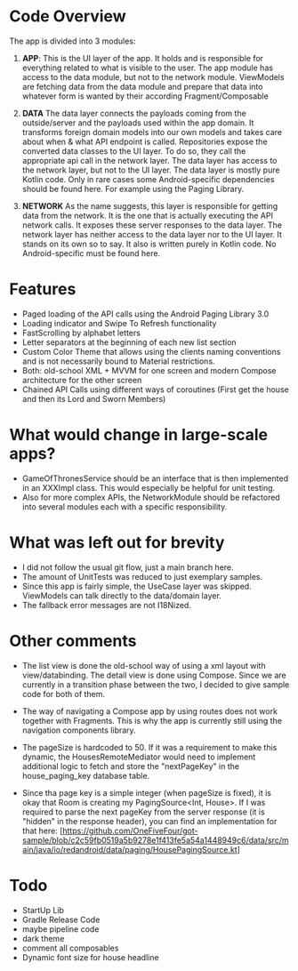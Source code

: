 # Code Overview

The app is divided into 3 modules:

1. **APP**:
This is the UI layer of the app. It holds and is responsible for everything related to what is visible to the user.
The app module has access to the data module, but not to the network module.
ViewModels are fetching data from the data module and prepare that data into whatever form is wanted by their according Fragment/Composable

2. **DATA**
The data layer connects the payloads coming from the outside/server and the payloads used within the app domain.
It transforms foreign domain models into our own models and takes care about when & what API endpoint is called.
Repositories expose the converted data classes to the UI layer. To do so, they call the appropriate api call in the network layer.
The data layer has access to the network layer, but not to the UI layer.
The data layer is mostly pure Kotlin code. Only in rare cases some Android-specific dependencies should be found here. For example using the Paging Library.

3. **NETWORK**
As the name suggests, this layer is responsible for getting data from the network. 
It is the one that is actually executing the API network calls. It exposes these server responses to the data layer.
The network layer has neither access to the data layer nor to the UI layer. It stands on its own so to say.
It also is written purely in Kotlin code. No Android-specific must be found here.

# Features

* Paged loading of the API calls using the Android Paging Library 3.0
* Loading indicator and Swipe To Refresh functionality
* FastScrolling by alphabet letters
* Letter separators at the beginning of each new list section
* Custom Color Theme that allows using the clients naming conventions and is not necessarily bound to Material restrictions.
* Both: old-school XML + MVVM for one screen and modern Compose architecture for the other screen
* Chained API Calls using different ways of coroutines (First get the house and then its Lord and Sworn Members)

# What would change in large-scale apps?

* GameOfThronesService should be an interface that is then implemented in an XXXImpl class. This would especially be helpful for unit testing.
* Also for more complex APIs, the NetworkModule should be refactored into several modules each with a specific responsibility.

# What was left out for brevity

* I did not follow the usual git flow, just a main branch here.
* The amount of UnitTests was reduced to just exemplary samples.
* Since this app is fairly simple, the UseCase layer was skipped. ViewModels can talk directly to the data/domain layer.
* The fallback error messages are not I18Nized.

# Other comments

* The list view is done the old-school way of using a xml layout with view/databinding. The detail view is done using Compose.
Since we are currently in a transition phase between the two, I decided to give sample code for both of them.

* The way of navigating a Compose app by using routes does not work together with Fragments.
This is why the app is currently still using the navigation components library.

* The pageSize is hardcoded to 50.
If it was a requirement to make this dynamic, the HousesRemoteMediator would need to implement additional logic to
fetch and store the "nextPageKey" in the house_paging_key database table.

* Since tha page key is a simple integer (when pageSize is fixed), it is okay that Room is creating my PagingSource<Int, House>.
If I was required to parse the next pageKey from the server response (it is "hidden" in the response header), you can find an implementation for that here:
[https://github.com/OneFiveFour/got-sample/blob/c2c59fb0519a5b9278e1f413fe5a54a1448949c6/data/src/main/java/io/redandroid/data/paging/HousePagingSource.kt]

# Todo

* StartUp Lib
* Gradle Release Code
* maybe pipeline code
* dark theme
* comment all composables
* Dynamic font size for house headline